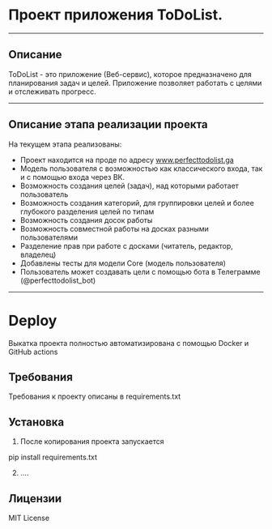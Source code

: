 # Проект приложения ToDoList.
---
## Описание
ToDoList - это приложение (Веб-сервис), которое предназначено для планирования задач и целей. 
Приложение позволяет работать с целями и отслеживать прогресс.

---
## Описание этапа реализации проекта
На текущем этапа реализованы:
- Проект находится на проде по адресу www.perfecttodolist.ga
- Модель пользователя с возможностью как классического входа, так и с помощью входа через ВК.
- Возможность создания целей (задач), над которыми работает пользователь
- Возможность создания категорий, для группировки целей и более глубокого разделения целей по типам
- Возможность создания досок работы
- Возможность совместной работы на досках разными пользователями
- Разделение прав при работе с досками (читатель, редактор, владелец)
- Добавлены тесты для модели Core (модель пользователя)
- Пользователь может создавать цели с помощью бота в Телеграмме (@perfecttodolist_bot)

---
# Deploy
Выкатка проекта полностью автоматизирована с помощью Docker и GitHub actions

## Требования

Требования к проекту описаны в requirements.txt

## Установка

1. После копирования проекта запускается 

pip install requirements.txt

2. ....


## Лицензии

MIT License

